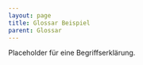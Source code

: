 ```yaml
---
layout: page
title: Glossar Beispiel
parent: Glossar
---
```


Placeholder für eine Begriffserklärung.